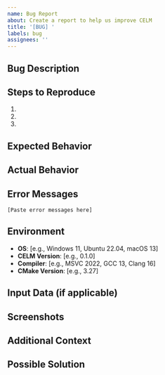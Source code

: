 ```yaml
---
name: Bug Report
about: Create a report to help us improve CELM
title: '[BUG] '
labels: bug
assignees: ''
---
```


## Bug Description
<!-- A clear and concise description of what the bug is -->

## Steps to Reproduce
1.
2.
3.

## Expected Behavior
<!-- What you expected to happen -->

## Actual Behavior
<!-- What actually happened -->

## Error Messages
<!-- If applicable, paste any error messages or stack traces -->
```
[Paste error messages here]
```

## Environment
- **OS**: [e.g., Windows 11, Ubuntu 22.04, macOS 13]
- **CELM Version**: [e.g., 0.1.0]
- **Compiler**: [e.g., MSVC 2022, GCC 13, Clang 16]
- **CMake Version**: [e.g., 3.27]

## Input Data (if applicable)
<!-- Describe any relevant input data or files -->

## Screenshots
<!-- If applicable, add screenshots to help explain your problem -->

## Additional Context
<!-- Add any other context about the problem here -->

## Possible Solution
<!-- Optional: If you have suggestions on how to fix the bug -->
